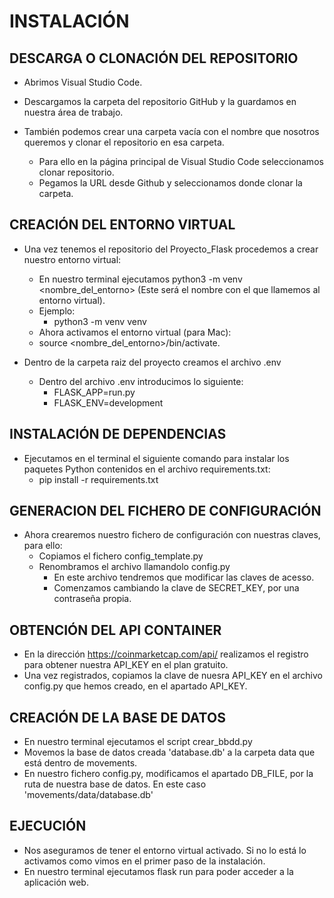 # INSTALACIÓN

## DESCARGA O CLONACIÓN DEL REPOSITORIO

- Abrimos Visual Studio Code.

- Descargamos la carpeta del repositorio GitHub y la guardamos en nuestra área de trabajo.

- También podemos crear una carpeta vacía con el nombre que nosotros queremos y clonar el repositorio en esa carpeta.
    - Para ello en la página principal de Visual Studio Code seleccionamos clonar repositorio.
    - Pegamos la URL desde Github y seleccionamos donde clonar la carpeta.

## CREACIÓN DEL ENTORNO VIRTUAL

- Una vez tenemos el repositorio del Proyecto_Flask procedemos a crear nuestro entorno virtual:
    - En nuestro terminal ejecutamos python3 -m venv <nombre_del_entorno> (Este será el nombre con el que llamemos al entorno virtual).
    - Ejemplo:
        -  python3 -m venv venv 
    - Ahora activamos el entorno virtual (para Mac):
    - source <nombre_del_entorno>/bin/activate.

- Dentro de la carpeta raiz del proyecto creamos el archivo .env
    - Dentro del archivo .env introducimos lo siguiente:
        - FLASK_APP=run.py
        - FLASK_ENV=development

## INSTALACIÓN DE DEPENDENCIAS

- Ejecutamos en el terminal el siguiente comando para instalar los paquetes Python contenidos en el archivo requirements.txt:
    - pip install -r requirements.txt

## GENERACION DEL FICHERO DE CONFIGURACIÓN

- Ahora crearemos nuestro fichero de configuración con nuestras claves, para ello:
    - Copiamos el fichero config_template.py
    - Renombramos el archivo llamandolo config.py
        - En este archivo tendremos que modificar las claves de acesso.
        - Comenzamos cambiando la clave de SECRET_KEY, por una contraseña propia.

## OBTENCIÓN DEL API CONTAINER

- En la dirección https://coinmarketcap.com/api/ realizamos el registro para obtener nuestra API_KEY en el plan gratuito.
- Una vez registrados, copiamos la clave de nuesra API_KEY en el archivo config.py que hemos creado, en el apartado API_KEY.

## CREACIÓN DE LA BASE DE DATOS

- En nuestro terminal ejecutamos el script crear_bbdd.py
- Movemos la base de datos creada 'database.db' a la carpeta data que está dentro de movements.
- En nuestro fichero config.py, modificamos el apartado DB_FILE, por la ruta de nuestra base de datos. En este caso 'movements/data/database.db'

## EJECUCIÓN

- Nos aseguramos de tener el entorno virtual activado. Si no lo está lo activamos como vimos en el primer paso de la instalación.
- En nuestro terminal ejecutamos flask run para poder acceder a la aplicación web.
